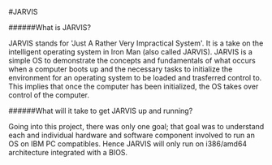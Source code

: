 #JARVIS

######What is JARVIS?

JARVIS stands for 'Just A Rather Very Impractical System'.  It is a take on the 
intelligent operating system in Iron Man (also called JARVIS).  JARVIS is a simple
OS to demonstrate the concepts and fundamentals of what occurs when a computer 
boots up and the necessary tasks to initialize the environment for an operating
system to be loaded and trasferred control to.  This implies that once the computer 
has been initialized, the OS takes over control of the computer.

######What will it take to get JARVIS up and running?

Going into this project, there was only one goal; that goal was to understand each
and individual hardware and software component involved to run an OS on IBM PC
compatibles.  Hence JARVIS will only run on i386/amd64 architecture integrated
with a BIOS.
